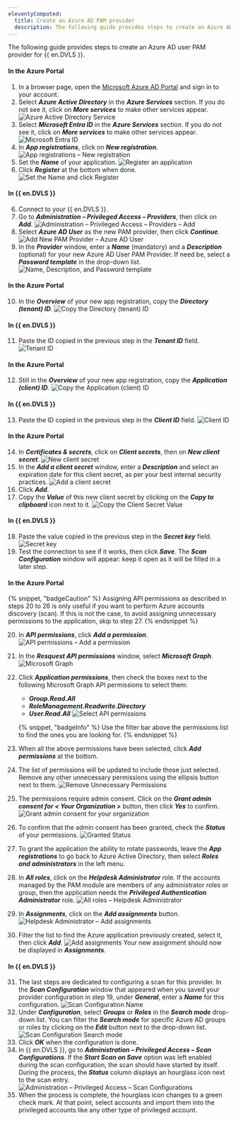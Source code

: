 ```yaml
---
eleventyComputed:
  title: Create an Azure AD PAM provider
  description: The following guide provides steps to create an Azure AD user PAM provider for {{ en.DVLS }}.
---
```

The following guide provides steps to create an Azure AD user PAM provider for {{ en.DVLS }}.

#### In the Azure Portal
1. In a browser page, open the [Microsoft Azure AD Portal](https://azure.microsoft.com) and sign in to your account.
1. Select ***Azure Active Directory*** in the ***Azure Services*** section. If you do not see it, click on ***More services*** to make other services appear.
![Azure Active Directory Service](https://cdnweb.devolutions.net/docs/docs_en_kb_KB2132.png)
1. Select ***Microsoft Entra ID*** in the ***Azure Services*** section. If you do not see it, click on ***More services*** to make other services appear.
![Microsoft Entra ID](https://cdnweb.devolutions.net/docs/DVLS6085_2024_2.png)
1. In ***App registrations***, click on ***New registration***.
![App registrations – New registration](https://cdnweb.devolutions.net/docs/docs_en_kb_KB2133.png)
1. Set the ***Name*** of your application.
![Register an application](https://cdnweb.devolutions.net/docs/docs_en_kb_KB2291.png)
1. Click ***Register*** at the bottom when done.
![Set the Name and click Register](https://cdnweb.devolutions.net/docs/DVLS6087_2024_2.png)

#### In {{ en.DVLS }}
6. Connect to your {{ en.DVLS }}.
1. Go to ***Administration – Privileged Access – Providers***, then click on ***Add***.
![Administration – Privileged Access – Providers – Add](https://cdnweb.devolutions.net/docs/docs_en_kb_KB2134.png)
1. Select ***Azure AD User*** as the new PAM provider, then click ***Continue***.
![Add New PAM Provider – Azure AD User](https://cdnweb.devolutions.net/docs/docs_en_kb_KB8065.png)
1. In the ***Provider*** window, enter a ***Name*** (mandatory) and a ***Description*** (optional) for your new Azure AD User PAM Provider. If need be, select a ***Password template*** in the drop-down list.
![Name, Description, and Password template](https://cdnweb.devolutions.net/docs/docs_en_kb_KB2135.png)

#### In the Azure Portal
10. In the ***Overview*** of your new app registration, copy the ***Directory (tenant) ID***.
![Copy the Directory (tenant) ID](https://cdnweb.devolutions.net/docs/docs_en_kb_KB2136.png)

#### In {{ en.DVLS }}
11. Paste the ID copied in the previous step in the ***Tenant ID*** field.
![Tenant ID](https://cdnweb.devolutions.net/docs/docs_en_kb_KB2138.png)

#### In the Azure Portal
12. Still in the ***Overview*** of your new app registration, copy the ***Application (client) ID***.
![Copy the Application (client) ID](https://cdnweb.devolutions.net/docs/docs_en_kb_KB2137.png)

#### In {{ en.DVLS }}
13. Paste the ID copied in the previous step in the ***Client ID*** field.
![Client ID](https://cdnweb.devolutions.net/docs/docs_en_kb_KB2139.png)

#### In the Azure Portal
14. In ***Certificates & secrets***, click on ***Client secrets***, then on ***New client secret***.
![New client secret](https://cdnweb.devolutions.net/docs/docs_en_kb_KB8064.png)
1. In the ***Add a client secret*** window, enter a ***Description*** and select an expiration date for this client secret, as per your best internal security practices.
![Add a client secret](https://cdnweb.devolutions.net/docs/docs_en_kb_KB2140.png)
1. Click ***Add***.
1. Copy the ***Value*** of this new client secret by clicking on the ***Copy to clipboard*** icon next to it.
![Copy the Client Secret Value](https://cdnweb.devolutions.net/docs/docs_en_kb_KB8067.png)

#### In {{ en.DVLS }}
18. Paste the value copied in the previous step in the ***Secret key*** field.
![Secret key](https://cdnweb.devolutions.net/docs/docs_en_kb_KB8068.png)
1. Test the connection to see if it works, then click ***Save***. The ***Scan Configuration*** window will appear: keep it open as it will be filled in a later step.

#### In the Azure Portal
{% snippet, "badgeCaution" %}
Assigning API permissions as described in steps 20 to 26 is only useful if you want to perform Azure accounts discovery (scan). If this is not the case, to avoid assigning unnecessary permissions to the application, skip to step 27.
{% endsnippet %}

20. In ***API permissions***, click ***Add a permission***.
![API permissions – Add a permission](https://cdnweb.devolutions.net/docs/docs_en_kb_KB2141.png)
1. In the ***Resquest API permissions*** window, select ***Microsoft Graph***.
![Microsoft Graph](https://cdnweb.devolutions.net/docs/docs_en_kb_KB2142.png)
1. Click ***Application permissions***, then check the boxes next to the following Microsoft Graph API permissions to select them:
    * ***Group.Read.All***
    * ***RoleManagement.Readwrite.Directory***
    * ***User.Read.All***
   ![Select API permissions](https://cdnweb.devolutions.net/docs/docs_en_kb_KB2143.png)

   {% snippet, "badgeInfo" %}
   Use the filter bar above the permissions list to find the ones you are looking for.
   {% endsnippet %}

23. When all the above permissions have been selected, click ***Add permissions*** at the bottom.
1. The list of permissions will be updated to include those just selected. Remove any other unnecessary permissions using the ellipsis button next to them.
![Remove Unnecessary Permissions](https://cdnweb.devolutions.net/docs/docs_en_kb_KB2328.png)
1. The permissions require admin consent. Click on the ***Grant admin consent for < Your Organization >*** button, then click ***Yes*** to confirm.
![Grant admin consent for your organization](https://cdnweb.devolutions.net/docs/docs_en_kb_KB2329.png)
1. To confirm that the admin consent has been granted, check the ***Status*** of your permissions.
![Granted Status](https://cdnweb.devolutions.net/docs/docs_en_kb_KB2330.png)
1. To grant the application the ability to rotate passwords, leave the ***App registrations*** to go back to Azure Active Directory, then select ***Roles and administrators*** in the left menu.
1. In ***All roles***, click on the ***Helpdesk Administrator*** role. If the accounts managed by the PAM module are members of any administrator roles or group, then the application needs the ***Privileged Authentication Administrator*** role.
![All roles – Helpdesk Administrator](https://cdnweb.devolutions.net/docs/docs_en_kb_KB8072.png)
1. In ***Assignments***, click on the ***Add assignments*** button.
![Helpdesk Administrator – Add assignments](https://cdnweb.devolutions.net/docs/docs_en_kb_KB8073.png)
1. Filter the list to find the Azure application previously created, select it, then click ***Add***.
![Add assignments](https://cdnweb.devolutions.net/docs/docs_en_kb_KB8074.png)
Your new assignment should now be displayed in ***Assignments***.

#### In {{ en.DVLS }}
31. The last steps are dedicated to configuring a scan for this provider. In the ***Scan Configuration*** window that appeared when you saved your provider configuration in step 19, under ***General***, enter a ***Name*** for this configuration.
![Scan Configuration Name](https://cdnweb.devolutions.net/docs/docs_en_kb_KB2144.png)
1. Under ***Configuration***, select ***Groups*** or ***Roles*** in the ***Search mode*** drop-down list. You can filter the ***Search mode*** for specific Azure AD groups or roles by clicking on the ***Edit*** button next to the drop-down list.
![Scan Configuration Search mode](https://cdnweb.devolutions.net/docs/docs_en_kb_KB8077.png)
1. Click ***OK*** when the configuration is done.
1. In {{ en.DVLS }}, go to ***Administration – Privileged Access – Scan Configurations***. If the ***Start Scan on Save*** option was left enabled during the scan configuration, the scan should have started by itself. During the process, the ***Status*** column displays an hourglass icon next to the scan entry.
![Administration – Privileged Access – Scan Configurations](https://cdnweb.devolutions.net/docs/docs_en_kb_KB2145.png)
1. When the process is complete, the hourglass icon changes to a green check mark. At that point, select accounts and import them into the privileged accounts like any other type of privileged account.
